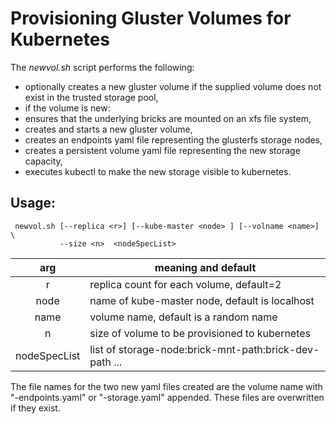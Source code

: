# Provisioning Gluster Volumes for Kubernetes

The *newvol.sh* script performs the following:

* optionally creates a new gluster volume if the supplied volume does not exist
in the trusted storage pool,
* if the volume is new:
 * ensures that the underlying bricks are mounted on an xfs file system,
 * creates and starts a new gluster volume,
* creates an endpoints  yaml file representing the glusterfs storage nodes,
* creates a persistent volume yaml file representing the new storage capacity,
* executes kubectl to make the new storage visible to kubernetes.

## Usage:

```
 newvol.sh [--replica <r>] [--kube-master <node> ] [--volname <name>] \
           --size <n>  <nodeSpecList>

```
  arg | meaning and default
  :-: | ------------------
  r | replica count for each volume, default=2
  node | name of kube-master node, default is localhost
  name | volume name, default is a random name
  n | size of volume to be provisioned to kubernetes
  nodeSpecList | list of storage-node:brick-mnt-path:brick-dev-path ...

The file names for the two new yaml files created are the volume name with "-endpoints.yaml" or "-storage.yaml" appended. These files are overwritten if they exist.
